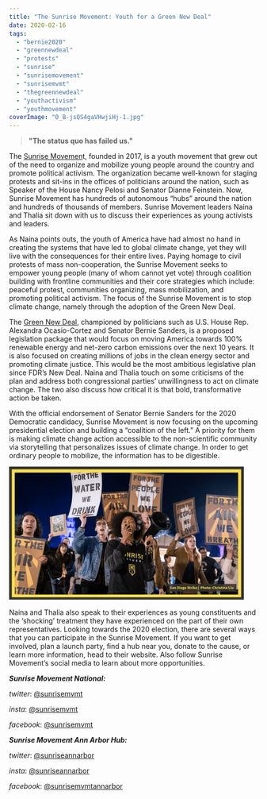 ```yaml
---
title: "The Sunrise Movement: Youth for a Green New Deal"
date: 2020-02-16
tags: 
  - "bernie2020"
  - "greennewdeal"
  - "protests"
  - "sunrise"
  - "sunrisemovement"
  - "sunrisemvmt"
  - "thegreennewdeal"
  - "youthactivism"
  - "youthmovement"
coverImage: "0_B-jsQS4gaVHwjiHj-1.jpg"
---
```


> **"The status quo has failed us."**

The [Sunrise Movemen](https://www.sunrisemovement.org/)t, founded in 2017, is a youth movement that grew out of the need to organize and mobilize young people around the country and promote political activism. The organization became well-known for staging protests and sit-ins in the offices of politicians around the nation, such as Speaker of the House Nancy Pelosi and Senator Dianne Feinstein. Now, Sunrise Movement has hundreds of autonomous “hubs” around the nation and hundreds of thousands of members. Sunrise Movement leaders Naina and Thalia sit down with us to discuss their experiences as young activists and leaders. 

As Naina points outs, the youth of America have had almost no hand in creating the systems that have led to global climate change, yet they will live with the consequences for their entire lives. Paying homage to civil protests of mass non-cooperation, the Sunrise Movement seeks to empower young people (many of whom cannot yet vote) through coalition building with frontline communities and their core strategies which include: peaceful protest, communities organizing, mass mobilization, and promoting political activism. The focus of the Sunrise Movement is to stop climate change, namely through the adoption of the Green New Deal. 

The [Green New Deal](https://www.sunrisemovement.org/green-new-deal), championed by politicians such as U.S. House Rep. Alexandra Ocasio-Cortez and Senator Bernie Sanders, is a proposed legislation package that would focus on moving America towards 100% renewable energy and net-zero carbon emissions over the next 10 years. It is also focused on creating millions of jobs in the clean energy sector and promoting climate justice. This would be the most ambitious legislative plan since FDR’s New Deal. Naina and Thalia touch on some criticisms of the plan and address both congressional parties’ unwillingness to act on climate change. The two also discuss how critical it is that bold, transformative action be taken.   

With the official endorsement of Senator Bernie Sanders for the 2020 Democratic candidacy, Sunrise Movement is now focusing on the upcoming presidential election and building a “coalition of the left.” A priority for them is making climate change action accessible to the non-scientific community via storytelling that personalizes issues of climate change. In order to get ordinary people to mobilize, the information has to be digestible. 

![](images/1_F4eSJOKXxgEid1Eg_FJ2Mg.png)

Naina and Thalia also speak to their experiences as young constituents and the ‘shocking’ treatment they have experienced on the part of their own representatives. Looking towards the 2020 election, there are several ways that you can participate in the Sunrise Movement. If you want to get involved, plan a launch party, find a hub near you, donate to the cause, or learn more information, head to their website. Also follow Sunrise Movement’s social media to learn about more opportunities. 

_**Sunrise Movement National:**_

_twitter_: [@sunrisemvmt](https://twitter.com/sunrisemvmt)

_insta_: [@sunrisemvmt](https://www.instagram.com/sunrisemvmt/)

_facebook_: [@sunrisemvmt](https://www.facebook.com/sunrisemvmt/)

_**Sunrise Movement Ann Arbor Hub:**_

_twitter_: [@sunriseannarbor](https://twitter.com/sunriseannarbor)

_insta_: [@sunriseannarbor](https://www.instagram.com/sunriseannarbor/)

_facebook_: [@sunrisemvmtannarbor](https://www.facebook.com/SunriseMvmtAnnArbor/)

